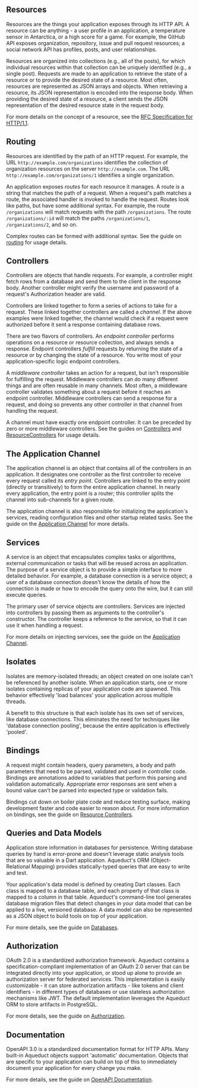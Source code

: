 ## Resources

Resources are the things your application exposes through its HTTP API. A resource can be anything - a user profile in an application, a temperature sensor in Antarctica, or a high score for a game. For example, the GitHub API exposes organization, repository, issue and pull request resources; a social network API has profiles, posts, and user relationships.

Resources are organized into collections (e.g., all of the posts), for which individual resources within that collection can be uniquely identified (e.g., a single post). Requests are made to an application to retrieve the state of a resource or to provide the desired state of a resource. Most often, resources are represented as JSON arrays and objects. When retrieving a resource, its JSON representation is encoded into the response body. When providing the desired state of a resource, a client sends the JSON representation of the desired resource state in the request body.

For more details on the concept of a resource, see the [RFC Specification for HTTP/1.1](https://tools.ietf.org/html/rfc7231).

## Routing

Resources are identified by the path of an HTTP request. For example, the URL `http://example.com/organizations` identifies the collection of organization resources on the server `http://example.com`. The URL `http://example.com/organizations/1` identifies a single organization.

An application exposes *routes* for each resource it manages. A route is a string that matches the path of a request. When a request's path matches a route, the associated handler is invoked to handle the request. Routes look like paths, but have some additional syntax. For example, the route `/organizations` will match requests with the path `/organizations`. The route `/organizations/:id` will match the paths `/organizations/1`, `/organizations/2`, and so on.

Complex routes can be formed with additional syntax. See the guide on [routing](http/routing.md) for usage details.

## Controllers

Controllers are objects that handle requests. For example, a controller might fetch rows from a database and send them to the client in the response body. Another controller might verify the username and password of a request's Authorization header are valid.

Controllers are linked together to form a series of actions to take for a request. These linked together controllers are called a *channel*. If the above examples were linked together, the channel would check if a request were authorized before it sent a response containing database rows.

There are two flavors of controllers. An *endpoint controller* performs operations on a resource or resource collection, and always sends a response. Endpoint controllers *fulfill* requests by returning the state of a resource or by changing the state of a resource. You write most of your application-specific logic endpoint controllers.

A *middleware controller* takes an action for a request, but isn't responsible for fulfilling the request. Middleware controllers can do many different things and are often reusable in many channels. Most often, a middleware controller validates something about a request before it reaches an endpoint controller. Middleware controllers can send a response for a request, and doing so prevents any other controller in that channel from handling the request.

A channel must have exactly one endpoint controller. It can be preceded by zero or more middleware controllers. See the guides on [Controllers](http/controller.md) and [ResourceControllers](http/resource_controller.md) for usage details.

## The Application Channel

The application channel is an object that contains all of the controllers in an application. It designates one controller as the first controller to receive every request called its *entry point*. Controllers are linked to the entry point (directly or transitively) to form the entire application channel. In nearly every application, the entry point is a router; this controller splits the channel into sub-channels for a given route.

The application channel is also responsible for initializing the application's services, reading configuration files and other startup related tasks. See the guide on the [Application Channel](application/channel.md) for more details.

## Services

A service is an object that encapsulates complex tasks or algorithms, external communication or tasks that will be reused across an application. The purpose of a service object is to provide a simple interface to more detailed behavior. For example, a database connection is a service object; a user of a database connection doesn't know the details of how the connection is made or how to encode the query onto the wire, but it can still execute queries.

The primary user of service objects are controllers. Services are injected into controllers by passing them as arguments to the controller's constructor. The controller keeps a reference to the service, so that it can use it when handling a request.

For more details on injecting services, see the guide on the [Application Channel](application/channel.md).

## Isolates

Isolates are memory-isolated threads; an object created on one isolate can't be referenced by another isolate. When an application starts, one or more isolates containing replicas of your application code are spawned. This behavior effectively 'load balances' your application across multiple threads.

A benefit to this structure is that each isolate has its own set of services, like database connections. This eliminates the need for techniques like 'database connection pooling', because the entire application is effectively 'pooled'.

## Bindings

A request might contain headers, query parameters, a body and path parameters that need to be parsed, validated and used in controller code. Bindings are annotations added to variables that perform this parsing and validation automatically. Appropriate error responses are sent when a bound value can't be parsed into expected type or validation fails.

Bindings cut down on boiler plate code and reduce testing surface, making development faster and code easier to reason about. For more information on bindings, see the guide on [Resource Controllers](http/resource_controller.md).

## Queries and Data Models

Application store information in databases for persistence. Writing database queries by hand is error-prone and doesn't leverage static analysis tools that are so valuable in a Dart application. Aqueduct's ORM (Object-Relational Mapping) provides statically-typed queries that are easy to write and test.

Your application's data model is defined by creating Dart classes. Each class is mapped to a database table, and each property of that class is mapped to a column in that table. Aqueduct's command-line tool generates database migration files that detect changes in your data model that can be applied to a live, versioned database. A data model can also be represented as a JSON object to build tools on top of your application.

For more details, see the guide on [Databases](db/index.md).

## Authorization

OAuth 2.0 is a standardized authorization framework. Aqueduct contains a specification-compliant implementation of an OAuth 2.0 server that can be integrated directly into your application, or stood up alone to provide an authorization server for federated services. This implementation is easily customizable - it can store authorization artifacts - like tokens and client identifiers - in different types of databases or use stateless authorization mechanisms like JWT. The default implementation leverages the Aqueduct ORM to store artifacts in PostgreSQL.

For more details, see the guide on [Authorization](auth/index.md).

## Documentation

OpenAPI 3.0 is a standardized documentation format for HTTP APIs. Many built-in Aqueduct objects support 'automatic' documentation. Objects that are specific to your application can build on top of this to immediately document your application for every change you make.

For more details, see the guide on [OpenAPI Documentation](openapi/index.md).
